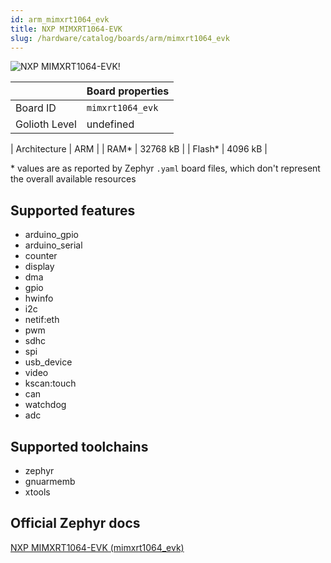 ```yaml
---
id: arm_mimxrt1064_evk
title: NXP MIMXRT1064-EVK
slug: /hardware/catalog/boards/arm/mimxrt1064_evk
---
```


[//]: # (This is an auto-generated file, do not edit! Changes to it will be lost upon re-generation)

![NXP MIMXRT1064-EVK!](/img/boards/arm/mimxrt1064_evk.jpg "NXP MIMXRT1064-EVK")

|                | Board properties     |
| -------------  | -------------------- |
| Board ID       | `mimxrt1064_evk` |
| Golioth Level  | undefined       |

| Architecture   | ARM |
| RAM*           | 32768 kB |
| Flash*         | 4096 kB |

\* values are as reported by Zephyr `.yaml` board files, which don't represent the overall available resources



## Supported features

* arduino_gpio
* arduino_serial
* counter
* display
* dma
* gpio
* hwinfo
* i2c
* netif:eth
* pwm
* sdhc
* spi
* usb_device
* video
* kscan:touch
* can
* watchdog
* adc

## Supported toolchains

* zephyr
* gnuarmemb
* xtools

## Official Zephyr docs

[NXP MIMXRT1064-EVK (mimxrt1064_evk)](https://docs.zephyrproject.org/latest/boards/arm/mimxrt1064_evk/doc/index.html)
